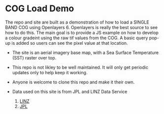 # COG Load Demo

The repo and site are built as a demonstration of how to load a SINGLE BAND COG using Openlayers 6.  Openlayers is really the best source to see how to do this.  The main goal is to provide a JS example on how to develop a colour gradeint using the raw tif values from the COG. A basic query pop-up is added so users can see the pixel value at that location.

- The site is an aerial imagery base map, with a Sea Surface Temperature (SST) raster over top.  

- This repo is not likley to be well maintained.  It will only get periodic updates only to help keep it working.

- Anyone is welcome to clone this repo and make it their own.

- Data used on this site is from JPL and LINZ Data Service

    1. [LINZ](https://basemaps.linz.govt.nz/#@-41.8899962,174.0492437,z5)
    2. [JPL](https://podaac.jpl.nasa.gov/SeaSurfaceTemperature)
